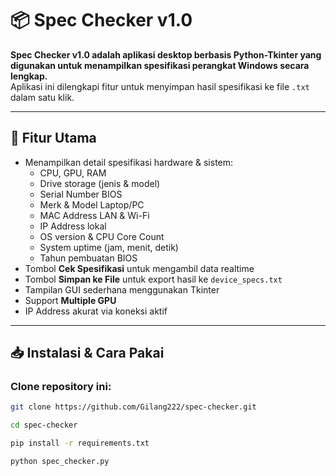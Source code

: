 # 📦 Spec Checker v1.0

**Spec Checker v1.0 adalah aplikasi desktop berbasis Python-Tkinter yang digunakan untuk menampilkan spesifikasi perangkat Windows secara lengkap.**  
Aplikasi ini dilengkapi fitur untuk menyimpan hasil spesifikasi ke file `.txt` dalam satu klik.

---

## 📌 Fitur Utama

- Menampilkan detail spesifikasi hardware & sistem:
  - CPU, GPU, RAM
  - Drive storage (jenis & model)
  - Serial Number BIOS
  - Merk & Model Laptop/PC
  - MAC Address LAN & Wi-Fi
  - IP Address lokal
  - OS version & CPU Core Count
  - System uptime (jam, menit, detik)
  - Tahun pembuatan BIOS
- Tombol **Cek Spesifikasi** untuk mengambil data realtime
- Tombol **Simpan ke File** untuk export hasil ke `device_specs.txt`
- Tampilan GUI sederhana menggunakan Tkinter
- Support **Multiple GPU**
- IP Address akurat via koneksi aktif

---

## 📥 Instalasi & Cara Pakai

### Clone repository ini:

```bash
git clone https://github.com/Gilang222/spec-checker.git

cd spec-checker

pip install -r requirements.txt

python spec_checker.py
